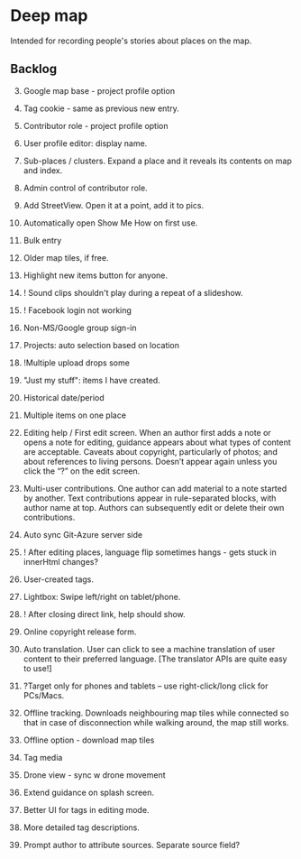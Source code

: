 # Deep map

Intended for recording people's stories about places on the map.

## Backlog
3. Google map base - project profile option
2. Tag cookie - same as previous new entry.
2. Contributor role - project profile option
2. User profile editor: display name.
2. Sub-places / clusters. Expand a place and it reveals its contents on map and index.
8. Admin control of contributor role.

4. Add StreetView. Open it at a point, add it to pics.
17. Automatically open Show Me How on first use.
1. Bulk entry
2. Older map tiles, if free.
2. Highlight new items button for anyone.

14. ! Sound clips shouldn't play during a repeat of a slideshow.
18.	! Facebook login not working
1. Non-MS/Google group sign-in
3. Projects: auto selection based on location
2. !Multiple upload drops some
19. "Just my stuff": items I have created.
13. Historical date/period
13. Multiple items on one place
17.	Editing help / First edit screen. When an author first adds a note or opens a note for editing, guidance appears about what types of content are acceptable. Caveats about copyright, particularly of photos; and about references to living persons. Doesn’t appear again unless you click the “?” on the edit screen.


24.	Multi-user contributions. One author can add material to a note started by another. Text contributions appear in rule-separated blocks, with author name at top. Authors can subsequently edit or delete their own contributions. 
14.	Auto sync Git-Azure server side
14. ! After editing places, language flip sometimes hangs - gets stuck in innerHtml changes?
14. User-created tags.

16.	Lightbox: Swipe left/right on tablet/phone.
17. ! After closing direct link, help should show.
10. Online copyright release form.
21.	Auto translation. User can click to see a machine translation of user content to their preferred language. [The translator APIs are quite easy to use!]
27.	?Target only for phones and tablets – use right-click/long click for PCs/Macs.
31.	Offline tracking. Downloads neighbouring map tiles while connected so that in case of disconnection while walking around, the map still works.
35. Offline option - download map tiles
36. Tag media
37. Drone view - sync w drone movement
8. Extend guidance on splash screen.
41. Better UI for tags in editing mode.
44. More detailed tag descriptions.
25.	Prompt author to attribute sources. Separate source field? 
